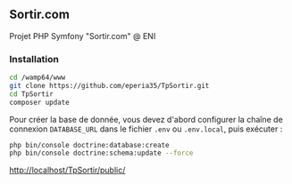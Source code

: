 ## Sortir.com
Projet PHP Symfony "Sortir.com" @ ENI

### Installation 

```sh
cd /wamp64/www
git clone https://github.com/eperia35/TpSortir.git 
cd TpSortir
composer update
```

Pour créer la base de donnée, vous devez d'abord configurer la chaîne de connexion `DATABASE_URL` dans le fichier `.env` ou `.env.local`, puis exécuter :

```sh
php bin/console doctrine:database:create 
php bin/console doctrine:schema:update --force
```

[http://localhost/TpSortir/public/](http://localhost/TpSortir/public/)
